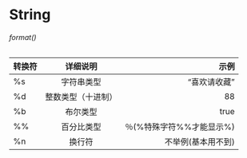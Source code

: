 # String

###### format()

转换符 | 详细说明 | 示例
--- | :---: | ---:
%s | 字符串类型 | “喜欢请收藏”
%d | 整数类型（十进制）| 88
%b | 布尔类型 | 	true
%% | 百分比类型 | ％(%特殊字符%%才能显示%)
%n | 换行符 | 不举例(基本用不到)
